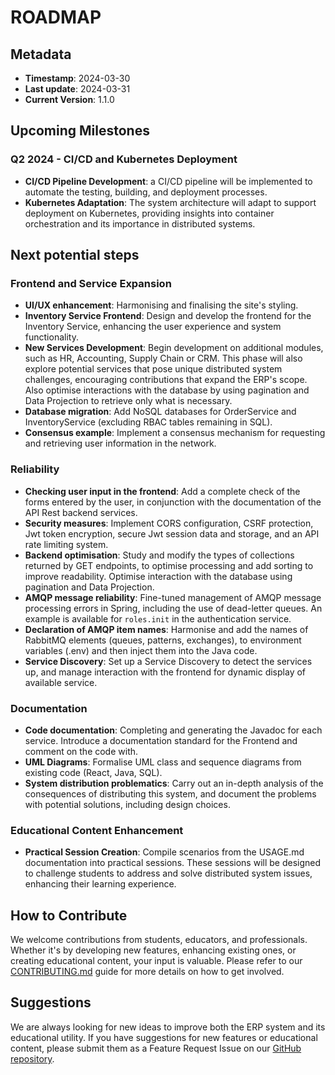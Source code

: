 # ROADMAP

## Metadata
- **Timestamp**: 2024-03-30
- **Last update**: 2024-03-31
- **Current Version**: 1.1.0

## Upcoming Milestones

### Q2 2024 - CI/CD and Kubernetes Deployment

- **CI/CD Pipeline Development**: a CI/CD pipeline will be implemented to automate the testing, 
  building, and deployment processes.
- **Kubernetes Adaptation**: The system architecture will adapt to support deployment on Kubernetes, 
  providing insights into container orchestration and its importance in distributed systems.

## Next potential steps

### Frontend and Service Expansion

- **UI/UX enhancement**: Harmonising and finalising the site's styling.
- **Inventory Service Frontend**: Design and develop the frontend for the Inventory Service, 
  enhancing the user experience and system functionality.
- **New Services Development**: Begin development on additional modules, such as HR, Accounting, Supply Chain or CRM. 
  This phase will also explore potential services that pose unique distributed system challenges, 
  encouraging contributions that expand the ERP's scope.
  Also optimise interactions with the database by using pagination and Data Projection to retrieve only what is necessary.
- **Database migration**: Add NoSQL databases for OrderService and InventoryService (excluding RBAC tables remaining in SQL).
- **Consensus example**: Implement a consensus mechanism for requesting and retrieving user information in the network.

### Reliability

- **Checking user input in the frontend**: Add a complete check of the forms entered by the user,
  in conjunction with the documentation of the API Rest backend services.
- **Security measures**: Implement CORS configuration, CSRF protection, Jwt token encryption,
  secure Jwt session data and storage, and an API rate limiting system.
- **Backend optimisation**: Study and modify the types of collections returned by GET endpoints, 
  to optimise processing and add sorting to improve readability. 
  Optimise interaction with the database using pagination and Data Projection.
- **AMQP message reliability**: Fine-tuned management of AMQP message processing errors in Spring, 
  including the use of dead-letter queues. An example is available for `roles.init` in the authentication service.
- **Declaration of AMQP item names**: Harmonise and add the names of RabbitMQ elements (queues, patterns, exchanges), 
  to environment variables (.env) and then inject them into the Java code.
- **Service Discovery**: Set up a Service Discovery to detect the services up, 
  and manage interaction with the frontend for dynamic display of available service.

### Documentation

- **Code documentation**: Completing and generating the Javadoc for each service. 
  Introduce a documentation standard for the Frontend and comment on the code with.
- **UML Diagrams**: Formalise UML class and sequence diagrams from existing code (React, Java, SQL).
- **System distribution problematics**: Carry out an in-depth analysis of the consequences of distributing this system, 
  and document the problems with potential solutions, including design choices.

### Educational Content Enhancement

- **Practical Session Creation**: Compile scenarios from the USAGE.md documentation into practical sessions. 
  These sessions will be designed to challenge students to address and solve distributed system issues, 
  enhancing their learning experience.

## How to Contribute

We welcome contributions from students, educators, and professionals. Whether it's by developing new features, 
enhancing existing ones, or creating educational content, your input is valuable. 
Please refer to our [CONTRIBUTING.md](./contributing/CONTRIBUTING.md) guide for more details on how to get involved.

## Suggestions

We are always looking for new ideas to improve both the ERP system and its educational utility. 
If you have suggestions for new features or educational content, please submit them as a Feature Request Issue on our [GitHub repository](https://github.com/PROCOM-ERP/IMT-3A-PROCOM-ERP/issues).
